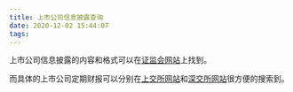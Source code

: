 ```yaml
---
title: 上市公司信息披露查询
date: 2020-12-02 15:44:07
tags:
---
```

上市公司信息披露的内容和格式可以在[证监会网站](http://www.csrc.gov.cn/pub/zjhpublic/index.htm?channel=3300/3302)上找到。

而具体的上市公司定期财报可以分别在[上交所网站](http://www.sse.com.cn/disclosure/listedinfo/regular/)和[深交所网站](http://www.szse.cn/disclosure/listed/fixed/index.html)很方便的搜索到。
